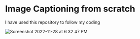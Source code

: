 # Image Captioning from scratch
I have used this repository to follow my coding 




![Screenshot 2022-11-28 at 6 32 47 PM](https://user-images.githubusercontent.com/116025353/204402690-4d89ada5-2293-498b-8f79-ee3a2bdb2e70.png)

